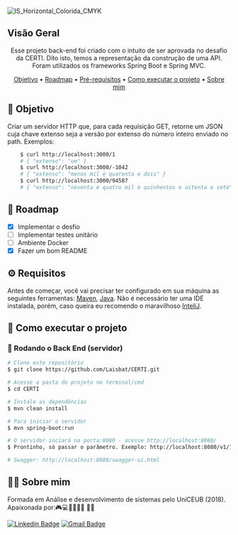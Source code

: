 ![IS_Horizontal_Colorida_CMYK](https://user-images.githubusercontent.com/20651268/108606815-2b638680-739b-11eb-8239-5514cea1da54.png)

## **Visão Geral**
<p align="center">Esse projeto back-end foi criado com o intuito de ser aprovada no desafio da CERTI. Dito isto, temos a representação da construção de uma API. Foram utilizados os frameworks Spring Boot e Spring MVC.</p>

<p align="center">
   <a href="#dart-objetivo">Objetivo</a> •
   <a href="#memo-roadmap">Roadmap</a> •
   <a href="#gear-requisitos">Pré-requisitos</a> •
   <a href="#rocket-como-executar-o-projeto">Como executar o projeto</a> •
   <a href="#woman_technologist-sobre-mim">Sobre mim</a>
</p>

## :dart: **Objetivo**
   Criar um servidor HTTP que, para cada requisição GET, retorne um JSON cuja chave extenso seja a versão por extenso do número inteiro enviado no path. Exemplos: 
   
```bash   
    $ curl http://localhost:3000/1
    # { "extenso": "um" }
    $ curl http://localhost:3000/-1042
    # { "extenso": "menos mil e quarenta e dois" }
    $ curl http://localhost:3000/94587
    # { "extenso": "noventa e quatro mil e quinhentos e oitenta e sete" }
```


## :memo: **Roadmap**
<p>

- [x] Implementar o desfio
- [ ] Implementar testes unitário
- [ ] Ambiente Docker 
- [x] Fazer um bom README

</p>

## :gear: **Requisitos**

Antes de começar, você vai precisar ter configurado em sua máquina as seguintes ferramentas:
[Maven](https://maven.apache.org/), [Java](https://www.java.com/pt-BR/). 
Não é necessário ter uma IDE instalada, porém, caso queira eu recomendo o maravilhoso [InteliJ](https://www.jetbrains.com/idea/promo/?gclid=CjwKCAiAg8OBBhA8EiwAlKw3kiFN_3J8Up-Er7ITBBrvEgDnvQGePPfETugXYLD--GoVJsOVfgjf3hoCv78QAvD_BwE).

## :rocket: **Como executar o projeto**
### 🎲 Rodando o Back End (servidor)

```bash
# Clone este repositório
$ git clone https://github.com/Laisbat/CERTI.git

# Acesse a pasta do projeto no terminal/cmd
$ cd CERTI

# Instale as dependências
$ mvn clean install

# Para iniciar o servidor
$ mvn spring-boot:run

# O servidor inciará na porta:8080 - acesse http://localhost:8080/
$ Prontinho, só passar o parâmetro. Exemplo: http://localhost:8080/v1/1984

# Swagger: http://localhost:8080/swagger-ui.html
```

## :woman_technologist: **Sobre mim**

<p>Formada em Análise e desenvolvimento de sistemas pelo UniCEUB (2018). Apaixonada por:🎮💻🚴‍♀️🏊‍♀️ 🎵🍴</p>

[![Linkedin Badge](https://img.shields.io/badge/-Lais-blue?style=flat-square&logo=Linkedin&logoColor=white&link=https://www.linkedin.com/in/laisbatistapereira/)](https://www.linkedin.com/in/laisbatistapereira/)
[![Gmail Badge](https://img.shields.io/badge/-laisbatistapereira@gmail.com-c14438?style=flat-square&logo=Gmail&logoColor=white&link=mailto:laisbatistapereira@gmail.com)](mailto:laisbatistapereira@gmail.com)





